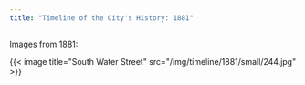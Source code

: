 ```yaml
---
title: "Timeline of the City's History: 1881"
---
```

Images from 1881:

{{< image title="South Water Street" src="/img/timeline/1881/small/244.jpg" >}}